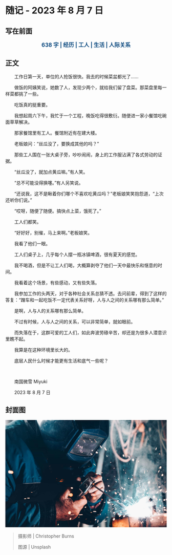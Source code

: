# 随记 - 2023 年 8 月 7 日

## 写在前面

<p style="color:#0f4c81; text-align:center; font-weight:bold; font-size:larger;">638 字 | 经历 | 工人 | 生活 | 人际关系</p>

## 正文

　　工作日第一天，单位的人抢饭很快。我去的时候菜盆都光了……

　　做饭的阿姨笑说，她数了人，发现少两个，就给我们留了盘菜。那菜盘里每一样菜都挑了一些。

　　吃饭真的挺重要。

　　我想起周六下午，我忙于一个工程，晚饭吃得很敷衍。随便进一家小餐馆吃碗面草草解决。

　　那家餐馆里有工人。餐馆附近有在建大楼。

　　老板娘问：“丝瓜没了，要换成其他的吗？”

　　那些工人围在一张大桌子旁，吵吵闹闹，身上的工作服沾满了各式劳动的证据。

　　“丝瓜没了，就加点黄瓜嘛。”有人笑。

　　“总不可能没得换噻。”有人另笑说。

　　“还说我，这不是瞅着你们哪个不喜欢吃黄瓜吗？”老板娘笑笑抱怨道，“上次还听你们说。”

　　“哎呀，随便了随便。搞快点上菜，饿死了。”

　　工人们都笑。

　　“好好好，别催，马上来啊。”老板娘笑。

　　我看了他们一眼。

　　工人们桌子上，几乎每个人摆一瓶冰镇啤酒，很有夏天的感觉。

　　我不喝酒，但是不让工人们喝，大概算剥夺了他们一天中最快乐和惬意的时间。

　　我看着这个场景，有些感动，又有些失落。

　　我参加工作的头两天，对于各种社会关系总猜不透。去问前辈，得到了这样的答复：“蹭车和一起吃饭不一定代表关系好呀，人与人之间的关系哪有那么简单。”

　　是啊，人与人的关系哪有那么简单。

　　不过有时候，人与人之间的关系，可以非常简单，就如眼前。

　　而失落在于，这群可爱的工人们，如此奔波劳碌辛苦，却还是为很多人潜意识里瞧不起。

　　我算是在这种环境里长大的。

　　底层人民什么时候才能更有生活和底气一些呢？

<br />

　　南国微雪 Miyuki

　　2023 年 8 月 7 日

## 封面图

![](https://raw.githubusercontent.com/TinySnow/GithubImageHosting/main/blog/articles/essays/christopher-burns-Wiu3w-99tNg-unsplash.jpg)

> 摄影师 | Christopher Burns
>
> 图源 | Unsplash